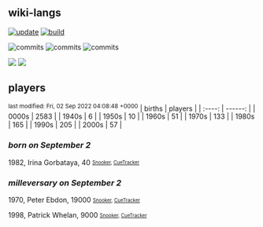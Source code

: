 ## wiki-langs
[![update](https://github.com/dreamerminsk/wiki-langs/actions/workflows/update-tables.yml/badge.svg)](https://github.com/dreamerminsk/wiki-langs/actions/workflows/update-tables.yml)
[![build](https://github.com/dreamerminsk/wiki-langs/actions/workflows/build.yml/badge.svg)](https://github.com/dreamerminsk/wiki-langs/actions/workflows/build.yml)

![commits](https://img.shields.io/github/commit-activity/y/dreamerminsk/wiki-langs)
![commits](https://img.shields.io/github/commit-activity/m/dreamerminsk/wiki-langs)
![commits](https://img.shields.io/github/commit-activity/w/dreamerminsk/wiki-langs)

![](https://img.shields.io/github/languages/code-size/dreamerminsk/wiki-langs)
![](https://img.shields.io/github/repo-size/dreamerminsk/wiki-langs)

## players
<sup>last modified: Fri, 02 Sep 2022 04:08:48 +0000</sup>
| births | players |
| :----: | ------: |
| 0000s | 2583 |
| 1940s | 6 |
| 1950s | 10 |
| 1960s | 51 |
| 1970s | 133 |
| 1980s | 165 |
| 1990s | 205 |
| 2000s | 57 |

### ***born on September  2***
1982, Irina Gorbataya, 40 <sub><sup>[Snooker](http://www.snooker.org/res/index.asp?player=2114), [CueTracker](http://cuetracker.net/Players/irina-gorbataya/)</sup></sub>


### ***milleversary on September  2***
1970, Peter Ebdon, 19000 <sub><sup>[Snooker](http://www.snooker.org/res/index.asp?player=42), [CueTracker](http://cuetracker.net/Players/peter-ebdon/)</sup></sub>

1998, Patrick Whelan, 9000 <sub><sup>[Snooker](http://www.snooker.org/res/index.asp?player=1812), [CueTracker](http://cuetracker.net/Players/patrick-whelan/)</sup></sub>



